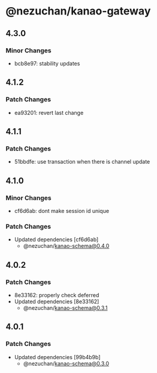# @nezuchan/kanao-gateway

## 4.3.0

### Minor Changes

- bcb8e97: stability updates

## 4.1.2

### Patch Changes

- ea93201: revert last change

## 4.1.1

### Patch Changes

- 51bbdfe: use transaction when there is channel update

## 4.1.0

### Minor Changes

- cf6d6ab: dont make session id unique

### Patch Changes

- Updated dependencies [cf6d6ab]
  - @nezuchan/kanao-schema@0.4.0

## 4.0.2

### Patch Changes

- 8e33162: properly check deferred
- Updated dependencies [8e33162]
  - @nezuchan/kanao-schema@0.3.1

## 4.0.1

### Patch Changes

- Updated dependencies [99b4b9b]
  - @nezuchan/kanao-schema@0.3.0
